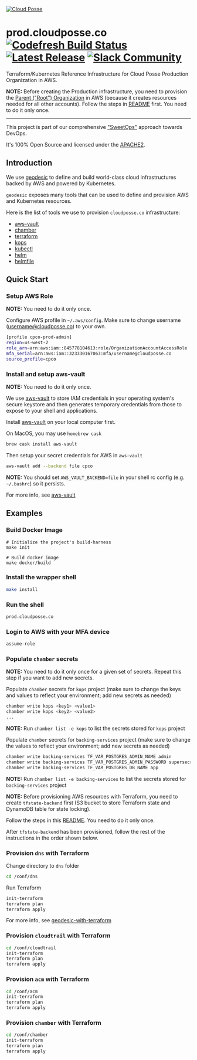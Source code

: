 <!-- This file was automatically generated by the `build-harness`. Make all changes to `README.yaml` and run `make readme` to rebuild this file. -->

[![Cloud Posse](https://cloudposse.com/logo-300x69.svg)](https://cloudposse.com)

# prod.cloudposse.co [![Codefresh Build Status](https://g.codefresh.io/api/badges/build?repoOwner=cloudposse&repoName=prod.cloudposse.co&branch=master&pipelineName=prod.cloudposse.co&accountName=cloudposse&type=cf-1)](https://g.codefresh.io/pipelines/prod.cloudposse.co/builds) [![Latest Release](https://img.shields.io/github/release/cloudposse/prod.cloudposse.co.svg)](https://github.com/cloudposse/prod.cloudposse.co/releases) [![Slack Community](https://slack.cloudposse.com/badge.svg)](https://slack.cloudposse.com)


Terraform/Kubernetes Reference Infrastructure for Cloud Posse Production Organization in AWS.

__NOTE:__ Before creating the Production infrastructure, you need to provision the [Parent ("Root") Organization](https://github.com/cloudposse/root.cloudposse.co) in AWS (because it creates resources needed for all other accounts). Follow the steps in [README](https://github.com/cloudposse/root.cloudposse.co) first. You need to do it only once.


---

This project is part of our comprehensive ["SweetOps"](https://docs.cloudposse.com) approach towards DevOps. 


It's 100% Open Source and licensed under the [APACHE2](LICENSE).









## Introduction

We use [geodesic](https://github.com/cloudposse/geodesic) to define and build world-class cloud infrastructures backed by AWS and powered by Kubernetes.

`geodesic` exposes many tools that can be used to define and provision AWS and Kubernetes resources.

Here is the list of tools we use to provision `cloudposse.co` infrastructure:

* [aws-vault](https://github.com/99designs/aws-vault)
* [chamber](https://github.com/segmentio/chamber)
* [terraform](https://www.terraform.io/)
* [kops](https://github.com/kubernetes/kops)
* [kubectl](https://kubernetes.io/docs/reference/kubectl/overview/)
* [helm](https://helm.sh/)
* [helmfile](https://github.com/roboll/helmfile)


## Quick Start


### Setup AWS Role

__NOTE:__ You need to do it only once.

Configure AWS profile in `~/.aws/config`. Make sure to change username (username@cloudposse.co) to your own.

```bash
[profile cpco-prod-admin]
region=us-west-2
role_arn=arn:aws:iam::845778104613:role/OrganizationAccountAccessRole
mfa_serial=arn:aws:iam::323330167063:mfa/username@cloudposse.co
source_profile=cpco
```

### Install and setup aws-vault

__NOTE:__ You need to do it only once.

We use [aws-vault](https://docs.cloudposse.com/tools/aws-vault/) to store IAM credentials in your operating system's secure keystore and then generates temporary credentials from those to expose to your shell and applications.

Install [aws-vault](https://docs.cloudposse.com/tools/aws-vault/) on your local computer first.

On MacOS, you may use `homebrew cask`

```bash
brew cask install aws-vault
```

Then setup your secret credentials for AWS in `aws-vault`
```bash
aws-vault add --backend file cpco
```

__NOTE:__ You should set `AWS_VAULT_BACKEND=file` in your shell rc config (e.g. `~/.bashrc`) so it persists.

For more info, see [aws-vault](https://docs.cloudposse.com/tools/aws-vault/)


## Examples

### Build Docker Image

```
# Initialize the project's build-harness
make init

# Build docker image
make docker/build
```

### Install the wrapper shell
```bash
make install
```

### Run the shell
```bash
prod.cloudposse.co
```

### Login to AWS with your MFA device
```bash
assume-role
```

### Populate `chamber` secrets

__NOTE:__ You need to do it only once for a given set of secrets. Repeat this step if you want to add new secrets.

Populate `chamber` secrets for `kops` project (make sure to change the keys and values to reflect your environment; add new secrets as needed)

```bash
chamber write kops <key1> <value1>
chamber write kops <key2> <value2>
...
```

__NOTE:__ Run `chamber list -e kops` to list the secrets stored for `kops` project

Populate `chamber` secrets for `backing-services` project (make sure to change the values to reflect your environment; add new secrets as needed)

```bash
chamber write backing-services TF_VAR_POSTGRES_ADMIN_NAME admin
chamber write backing-services TF_VAR_POSTGRES_ADMIN_PASSWORD supersecret
chamber write backing-services TF_VAR_POSTGRES_DB_NAME app
```

__NOTE:__ Run `chamber list -e backing-services` to list the secrets stored for `backing-services` project

__NOTE:__ Before provisioning AWS resources with Terraform, you need to create `tfstate-backend` first (S3 bucket to store Terraform state and DynamoDB table for state locking).

Follow the steps in this [README](conf/tfstate-backend/README.md). You need to do it only once.

After `tfstate-backend` has been provisioned, follow the rest of the instructions in the order shown below.


### Provision `dns` with Terraform

Change directory to `dns` folder
```bash
cd /conf/dns
```

Run Terraform
```bash
init-terraform
terraform plan
terraform apply
```

For more info, see [geodesic-with-terraform](https://docs.cloudposse.com/geodesic/module/with-terraform/)

### Provision `cloudtrail` with Terraform

```bash
cd /conf/cloudtrail
init-terraform
terraform plan
terraform apply
```

### Provision `acm` with Terraform

```bash
cd /conf/acm
init-terraform
terraform plan
terraform apply
```

### Provision `chamber` with Terraform

```bash
cd /conf/chamber
init-terraform
terraform plan
terraform apply
```



